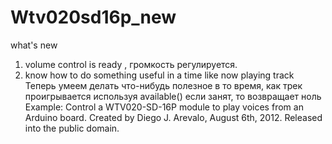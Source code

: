 # Wtv020sd16p_new
what's new
 1. volume control is ready , громкость регулируется. 
 2. know how to do something useful in a time like now playing track
 Теперь умеем делать что-нибудь полезное в то время, как трек проигрывается 
 используя available() если занят, то возвращает  ноль
 Example: Control a WTV020-SD-16P module to play voices from an Arduino board.
 Created by Diego J. Arevalo, August 6th, 2012.
 Released into the public domain.
